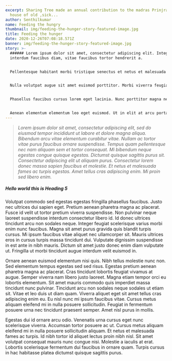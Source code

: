 ```yaml
---
excerpt: Sharing Tree made an annual contribution to the madras Prinjrapole, the
  house of old ,sick...
author: Senthilkumar
name: Feeding the hungry
thumbnail: img/feeding-the-hunger-story-featured-image.jpg
title: Feeding the hunger
date: 2020-12-26T07:08:18.571Z
banner: img/feeding-the-hunger-story-featured-image.jpg
story: >-
  ###### Lorem ipsum dolor sit amet, consectetur adipiscing elit. Integer
  interdum faucibus diam, vitae faucibus tortor hendrerit a.


  Pellentesque habitant morbi tristique senectus et netus et malesuada fames ac turpis egestas. 


  Nulla volutpat augue sit amet euismod porttitor. Morbi viverra feugiat lectus, ornare tempor risus dictum a. In venenatis interdum purus. In tempor nisi quam, a facilisis sapien finibus vitae. Fusce consequat tellus et leo convallis, nec elementum nibh consectetur. Nunc in justo ac tortor viverra pellentesque. Fusce quam odio, malesuada eget risus quis, semper sodales metus. Phasellus turpis velit, faucibus vel erat eget, cursus viverra nisi. Aliquam id lorem nisi. Mauris ullamcorper laoreet orci, et consectetur erat tristique et. Aliquam sapien ligula, ornare quis venenatis at, tempor in enim. In non ornare dui. Donec ac lorem non dui vehicula faucibus nec rhoncus magna. Vivamus quis tellus metus.


  Phasellus faucibus cursus lorem eget lacinia. Nunc porttitor magna neque. Nam sed convallis nisi. Cras quis volutpat massa. Fusce ac varius odio, nec euismod felis. Fusce dapibus nulla tincidunt commodo maximus. Mauris at elit vel purus malesuada posuere non et tellus. Duis efficitur turpis auctor, tincidunt dolor sed, convallis augue. Nulla nec pharetra est. Nunc nisi augue, fermentum commodo egestas nec, lobortis non ex. Nullam ac felis at lorem elementum tempus.


  Aenean elementum elementum leo eget euismod. Ut in elit at arcu porta porttitor id a dolor. Pellentesque habitant morbi tristique senectus et netus et malesuada fames ac turpis egestas. Sed porttitor luctus ante quis pellentesque. Nullam scelerisque, nisi porta gravida mattis, augue felis ultrices enim, non interdum lectus ligula vitae ex. Fusce nisi dolor, laoreet eu tristique in, commodo non magna. In posuere arcu eu mattis placerat. Morbi at hendrerit urna, ac blandit tortor. Nulla molestie, ex eget interdum hendrerit, purus purus rutrum nulla, dignissim efficitur neque felis a leo. Donec efficitur ipsum in eros vehicula, eu accumsan diam congue. Donec iaculis sollicitudin leo, suscipit eleifend enim sagittis in. Proin volutpat, lacus sed pretium pharetra, tortor orci volutpat diam, nec volutpat ex lectus sed lorem. Morbi fringilla nunc quis tincidunt porta. Donec iaculis, orci non finibus aliquet, tortor risus ullamcorper leo, eu vehicula elit felis eu mauris. Vestibulum dictum, magna sit amet aliquam iaculis, nibh est finibus arcu, eget pulvinar mi ipsum vitae dui. Curabitur tincidunt maximus ante, nec faucibus turpis facilisis at.
---
```

> *Lorem ipsum dolor sit amet, consectetur adipiscing elit, sed do eiusmod tempor incididunt ut labore et dolore magna aliqua. Bibendum arcu vitae elementum curabitur vitae. Nullam ac tortor vitae purus faucibus ornare suspendisse. Tempus quam pellentesque nec nam aliquam sem et tortor consequat. Mi bibendum neque egestas congue quisque egestas. Dictumst quisque sagittis purus sit. Consectetur adipiscing elit ut aliquam purus. Consectetur lorem donec massa sapien faucibus et molestie. Et netus et malesuada fames ac turpis egestas. Amet tellus cras adipiscing enim. Mi proin sed libero enim.*

##### Hello world this is Heading 5

Volutpat commodo sed egestas egestas fringilla phasellus faucibus. Justo nec ultrices dui sapien eget. Pretium aenean pharetra magna ac placerat. Fusce id velit ut tortor pretium viverra suspendisse. Non pulvinar neque laoreet suspendisse interdum consectetur libero id. Id donec ultrices tincidunt arcu non sodales neque. Integer feugiat scelerisque varius morbi enim nunc faucibus. Magna sit amet purus gravida quis blandit turpis cursus. Mi ipsum faucibus vitae aliquet nec ullamcorper sit. Mauris ultrices eros in cursus turpis massa tincidunt dui. Vulputate dignissim suspendisse in est ante in nibh mauris. Dictum sit amet justo donec enim diam vulputate ut. Fringilla ut morbi tincidunt augue interdum velit euismod in.

Ornare aenean euismod elementum nisi quis. Nibh tellus molestie nunc non. Sed elementum tempus egestas sed sed risus. Egestas pretium aenean pharetra magna ac placerat. Cras tincidunt lobortis feugiat vivamus at augue. Semper viverra nam libero justo laoreet. Magna etiam tempor orci eu lobortis elementum. Sit amet mauris commodo quis imperdiet massa tincidunt nunc pulvinar. Tincidunt arcu non sodales neque sodales ut etiam sit. Vitae et leo duis ut diam quam. Viverra aliquet eget sit amet tellus cras adipiscing enim eu. Eu nisl nunc mi ipsum faucibus vitae. Cursus metus aliquam eleifend mi in nulla posuere sollicitudin. Feugiat in fermentum posuere urna nec tincidunt praesent semper. Amet nisl purus in mollis.

Egestas dui id ornare arcu odio. Venenatis urna cursus eget nunc scelerisque viverra. Accumsan tortor posuere ac ut. Cursus metus aliquam eleifend mi in nulla posuere sollicitudin aliquam. Et netus et malesuada fames ac turpis. Id nibh tortor id aliquet lectus proin nibh nisl. Sit amet volutpat consequat mauris nunc congue nisi. Molestie a iaculis at erat. Lobortis scelerisque fermentum dui faucibus in ornare quam. Turpis cursus in hac habitasse platea dictumst quisque sagittis purus.